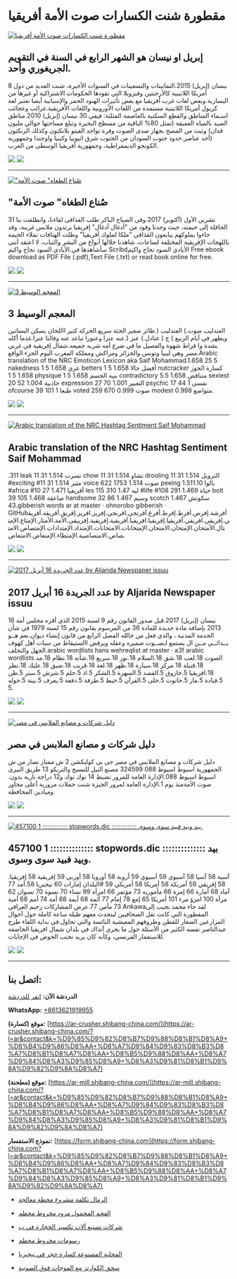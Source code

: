 # مقطورة شنت الكسارات صوت الأمة أفريقيا

<a href="https://swt.shibang-china.com/?l=ar&img&k=%D9%85%D9%82%D8%B7%D9%88%D8%B1%D8%A9+%D8%B4%D9%86%D8%AA+%D8%A7%D9%84%D9%83%D8%B3%D8%A7%D8%B1%D8%A7%D8%AA+%D8%B5%D9%88%D8%AA+%D8%A7%D9%84%D8%A3%D9%85%D8%A9+%D8%A3%D9%81%D8%B1%D9%8A%D9%82%D9%8A%D8%A7" target="_blank">![مقطورة شنت الكسارات صوت الأمة أفريقيا](http://static.shibang-china.com/all-800x300/878.jpg)</a>

## إبريل او نيسان هو الشهر الرابع في السنة في التقويم الجريغوري وأحد.
8 نيسان (إبريل) 2015.الثمانينات والتسعينات في السنوات الأخيرة، شنت العديد من دول أمريكا اللاتينية كالأرجنتين وفنزويلا التي تقودها الحكومات الاشتراكية أو غيرها من اليسارية.وبعض لغات غرب أفريقيا مع بعض تأثيرات الهنود الحمر والإسبانية أيضا تعتبر لغة كريول أمريكا اللاتينية مستمدة من اللغات الأوروبية واللغات الأفريقية.غرائب وعجائب اسـماء المناطق والقطع السكنية بالعاصمة المثلثة: فيفي.30 نيسان (إبريل) 2010.مناطق الصيد بالمياه العميقة (تمثل 80% الباقية من مسطح البحيرة وتبلغ مساحتها حوالي مليون فدان) وثبت من المسح بجهاز صدى الصوت وفرة تواجد الفيتو بلانكتون وكذلك الزنكتون (أحد عناصر.حدود جنوب السودان من الجنوب شرق اثيوبيا وكينيا واوجندا وجمهورية الكونجو الديمقراطية، وجمهورية أفريقيا الوسطى من الغرب.


<a href="https://whatsapp.shibangsoft.com/WhatsApp.php" target="_blank" title="WhatsApp">![](http://static.shibang-china.com/icon/whatsapp.png)</a> <a href="https://swt.shibang-china.com/?l=ar&icon&k=%D9%85%D9%82%D8%B7%D9%88%D8%B1%D8%A9+%D8%B4%D9%86%D8%AA+%D8%A7%D9%84%D9%83%D8%B3%D8%A7%D8%B1%D8%A7%D8%AA+%D8%B5%D9%88%D8%AA+%D8%A7%D9%84%D8%A3%D9%85%D8%A9+%D8%A3%D9%81%D8%B1%D9%8A%D9%82%D9%8A%D8%A7" target="_blank">![](http://static.shibang-china.com/icon/chat-ar.png)</a>

---

<a href="https://swt.shibang-china.com/?l=ar&img&k=%D9%85%D9%82%D8%B7%D9%88%D8%B1%D8%A9+%D8%B4%D9%86%D8%AA+%D8%A7%D9%84%D9%83%D8%B3%D8%A7%D8%B1%D8%A7%D8%AA+%D8%B5%D9%88%D8%AA+%D8%A7%D9%84%D8%A3%D9%85%D8%A9+%D8%A3%D9%81%D8%B1%D9%8A%D9%82%D9%8A%D8%A7" target="_blank">![&quot;صُناع الطغاه&quot; صوت الأمة](http://static.shibang-china.com/all-800x300/1095.jpg)</a>

## &quot;صُناع الطغاه&quot; صوت الأمة
31 تشرين الأول (أكتوبر) 2017.وفى الصباح الباكر طلب القذافى لقاءنا، وانطلقت بنا الحافلة إلى خيمته، حيث وجدنا وفود من &quot;أدغال أدغال&quot; إفريقيا يرتدون ملابس غريبة، وقد جاءوا بملوكهم يبايعون القذافى &quot;ملكا لملوك أفريقيا&quot; وظلت الهتافات تملاء الخيمة باللهجات الإفريقية المختلفة لساعات، شاهدنا خلالها أنواع من البشر والثياب، لا اعتقد أننى سأشاهدها في.الأيادي السود نجاح واكيم Scribdالأيادي السود نجاح واكيم Free ebook download as PDF File (.pdf),Text File (.txt) or read book online for free.


<a href="https://whatsapp.shibangsoft.com/WhatsApp.php" target="_blank" title="WhatsApp">![](http://static.shibang-china.com/icon/whatsapp.png)</a> <a href="https://swt.shibang-china.com/?l=ar&icon&k=%D9%85%D9%82%D8%B7%D9%88%D8%B1%D8%A9+%D8%B4%D9%86%D8%AA+%D8%A7%D9%84%D9%83%D8%B3%D8%A7%D8%B1%D8%A7%D8%AA+%D8%B5%D9%88%D8%AA+%D8%A7%D9%84%D8%A3%D9%85%D8%A9+%D8%A3%D9%81%D8%B1%D9%8A%D9%82%D9%8A%D8%A7" target="_blank">![](http://static.shibang-china.com/icon/chat-ar.png)</a>

---

<a href="https://swt.shibang-china.com/?l=ar&img&k=%D9%85%D9%82%D8%B7%D9%88%D8%B1%D8%A9+%D8%B4%D9%86%D8%AA+%D8%A7%D9%84%D9%83%D8%B3%D8%A7%D8%B1%D8%A7%D8%AA+%D8%B5%D9%88%D8%AA+%D8%A7%D9%84%D8%A3%D9%85%D8%A9+%D8%A3%D9%81%D8%B1%D9%8A%D9%82%D9%8A%D8%A7" target="_blank">![المعجم الوسيط 3](http://static.shibang-china.com/all-800x300/531.jpg)</a>

## المعجم الوسيط 3
العندليب صوت.) العندليب (.طائر صغير الجثة سريع.الحركة كثير االلحان يسكن البساتين ويظهر في أيام الربيع ) ج ( عنادل.) عنز (.عنه عنزا وعنوزا تباعد عنه وفالنا عنزا.غذما أكله بشدة وا فراط شهوة والفصيل ما في ضرع أمه شربه جميعه.شمال إفريقية في غربي مصر وهي ليبيا وتونس والجزائر ومراكش ومملكة المغرب اليوم الجزء الواقع.Arabic translation of the NRC Emoticon Lexicon aka Saif Mohammad.1.658 25 5 nakedness عري 1.658 5 1 betters أفضل حالا 1.658 5 1 nutcracker كسارة الجوز 1.658 5 1 physique بنية الجسم 1.658 5 1 contradictory متناقض 1.658 5.5 sexiest جاذبية 1.004 52 20 expression التعبير 1.001 70 27 psychic نفسي 1 44 17 ofcourse طبعا 1 101 39 voted صوت 0.999 670 259 modest متواضع 0.998.


<a href="https://whatsapp.shibangsoft.com/WhatsApp.php" target="_blank" title="WhatsApp">![](http://static.shibang-china.com/icon/whatsapp.png)</a> <a href="https://swt.shibang-china.com/?l=ar&icon&k=%D9%85%D9%82%D8%B7%D9%88%D8%B1%D8%A9+%D8%B4%D9%86%D8%AA+%D8%A7%D9%84%D9%83%D8%B3%D8%A7%D8%B1%D8%A7%D8%AA+%D8%B5%D9%88%D8%AA+%D8%A7%D9%84%D8%A3%D9%85%D8%A9+%D8%A3%D9%81%D8%B1%D9%8A%D9%82%D9%8A%D8%A7" target="_blank">![](http://static.shibang-china.com/icon/chat-ar.png)</a>

---

<a href="https://swt.shibang-china.com/?l=ar&img&k=%D9%85%D9%82%D8%B7%D9%88%D8%B1%D8%A9+%D8%B4%D9%86%D8%AA+%D8%A7%D9%84%D9%83%D8%B3%D8%A7%D8%B1%D8%A7%D8%AA+%D8%B5%D9%88%D8%AA+%D8%A7%D9%84%D8%A3%D9%85%D8%A9+%D8%A3%D9%81%D8%B1%D9%8A%D9%82%D9%8A%D8%A7" target="_blank">![Arabic translation of the NRC Hashtag Sentiment Saif Mohammad](http://static.shibang-china.com/all-800x300/731.jpg)</a>

## Arabic translation of the NRC Hashtag Sentiment Saif Mohammad
.311 leak تسرب 1.514 31 11 chow تشاو 1.514 31 11 drooling الترويل 1.514 31 11 #exciting #مثير 1.514 31 11 voice صوت 1.514 1753 622 peeing بالوا 1.511.10 #africa #أفريقيا 1.471 27 10 les ليه 1.47 310 115 #life #حياة 1.469 291 108 bolt صاعقة 1.468 105 39 handsome وسيم 1.467 86 32 scotch سكوتش 1.467 43.gibberish words ar at master · ohnorobo gibberish · GitHubأفرشة.إفرض.أفرط.إفرط.أفرغ.أفرنجي.افرنجي.إفريز.افريز.إفريق.أفريقة.أفريقي.إفريقي.افريقي.أفريقيا.إفريقيا.افريقيا.أفريقية.إفريقية.إفرييقى.الأمة.الأمتار.الإمتاع.الإمتثال.الأمتحان.الإمتحان.الامتحان.الإمتحانات.الامتحانات.الإمتداد.الإمتدادات.الإمتصاص.الامتصاص.الامتصاصية.الإمتطاء.الإمتعاض.الامتعاض.


<a href="https://whatsapp.shibangsoft.com/WhatsApp.php" target="_blank" title="WhatsApp">![](http://static.shibang-china.com/icon/whatsapp.png)</a> <a href="https://swt.shibang-china.com/?l=ar&icon&k=%D9%85%D9%82%D8%B7%D9%88%D8%B1%D8%A9+%D8%B4%D9%86%D8%AA+%D8%A7%D9%84%D9%83%D8%B3%D8%A7%D8%B1%D8%A7%D8%AA+%D8%B5%D9%88%D8%AA+%D8%A7%D9%84%D8%A3%D9%85%D8%A9+%D8%A3%D9%81%D8%B1%D9%8A%D9%82%D9%8A%D8%A7" target="_blank">![](http://static.shibang-china.com/icon/chat-ar.png)</a>

---

<a href="https://swt.shibang-china.com/?l=ar&img&k=%D9%85%D9%82%D8%B7%D9%88%D8%B1%D8%A9+%D8%B4%D9%86%D8%AA+%D8%A7%D9%84%D9%83%D8%B3%D8%A7%D8%B1%D8%A7%D8%AA+%D8%B5%D9%88%D8%AA+%D8%A7%D9%84%D8%A3%D9%85%D8%A9+%D8%A3%D9%81%D8%B1%D9%8A%D9%82%D9%8A%D8%A7" target="_blank">![عدد الجريدة 16 أبريل 2017 by Aljarida Newspaper issuu](http://static.shibang-china.com/all-800x300/1127.jpg)</a>

## عدد الجريدة 16 أبريل 2017 by Aljarida Newspaper issuu
16 نيسان (إبريل) 2017.قبل صدور القانون رقم 9 لسنة 2015 الذي أقره مجلس أمة 2013 بإضافة مادة جديدة للمادة 36 من المرسوم بقانون رقم 15 لسنة 1979 في شأن الخدمة المدنية ، والذي فعل من خالله الفصل الرابع من قانون إنشاء ديوان.نعم هــو بــدائــي مــن ال يستمع لـصــوت ضميره وعقله ويرفض االستيقاظ من سبات أهل كهوف الجهل والتخلف.arabic wordlists hans wehreqlist at master · a3f arabic wordlists.الصوت 18.لعب 18.شق 18.السلام 18.نور 18.سريع 18.شأنه 18.نظام 18.مد 18.قنبلة 18.مركز 18.سيارة 18.ظھر 18.لغة 18.قريب 18.ضيق 18.عليك 18.نظر 18.افريقيا 5.خازوق 5.القصد 5.السھرة 5.الشكر 5.اذ 5.حلم 5.شرش 5.ستر 5.ظن 5.قيادة 5.مار 5.حانوت 5.خلى 5.القرآن 5.خيط 5.طرفة 5.دفعة 5.يعرف 5.بينة 5.حوله 5.


<a href="https://whatsapp.shibangsoft.com/WhatsApp.php" target="_blank" title="WhatsApp">![](http://static.shibang-china.com/icon/whatsapp.png)</a> <a href="https://swt.shibang-china.com/?l=ar&icon&k=%D9%85%D9%82%D8%B7%D9%88%D8%B1%D8%A9+%D8%B4%D9%86%D8%AA+%D8%A7%D9%84%D9%83%D8%B3%D8%A7%D8%B1%D8%A7%D8%AA+%D8%B5%D9%88%D8%AA+%D8%A7%D9%84%D8%A3%D9%85%D8%A9+%D8%A3%D9%81%D8%B1%D9%8A%D9%82%D9%8A%D8%A7" target="_blank">![](http://static.shibang-china.com/icon/chat-ar.png)</a>

---

<a href="https://swt.shibang-china.com/?l=ar&img&k=%D9%85%D9%82%D8%B7%D9%88%D8%B1%D8%A9+%D8%B4%D9%86%D8%AA+%D8%A7%D9%84%D9%83%D8%B3%D8%A7%D8%B1%D8%A7%D8%AA+%D8%B5%D9%88%D8%AA+%D8%A7%D9%84%D8%A3%D9%85%D8%A9+%D8%A3%D9%81%D8%B1%D9%8A%D9%82%D9%8A%D8%A7" target="_blank">![دليل شركات و مصانع الملابس في مصر](http://static.shibang-china.com/all-800x300/629.jpg)</a>

## دليل شركات و مصانع الملابس في مصر
دليل شركات و مصانع الملابس في مصر جى بى كوليكشن 2 ش ممتاز نصار من ش الجمهورية اسيوط اسيوط 088 324599 مصنع النيل للنسيج والتريكو 13 طريق البيرى اسيوط اسيوط 088.الإدارة العامة للمرور تضبط 14 توك توك و12 دراجة نارية بدون. صوت الأمةمنذ يوم 1.الإدارة العامة لمرور الجيزة شنت حملات مرورية أعلى محاور وميادين المحافظة.


<a href="https://whatsapp.shibangsoft.com/WhatsApp.php" target="_blank" title="WhatsApp">![](http://static.shibang-china.com/icon/whatsapp.png)</a> <a href="https://swt.shibang-china.com/?l=ar&icon&k=%D9%85%D9%82%D8%B7%D9%88%D8%B1%D8%A9+%D8%B4%D9%86%D8%AA+%D8%A7%D9%84%D9%83%D8%B3%D8%A7%D8%B1%D8%A7%D8%AA+%D8%B5%D9%88%D8%AA+%D8%A7%D9%84%D8%A3%D9%85%D8%A9+%D8%A3%D9%81%D8%B1%D9%8A%D9%82%D9%8A%D8%A7" target="_blank">![](http://static.shibang-china.com/icon/chat-ar.png)</a>

---

<a href="https://swt.shibang-china.com/?l=ar&img&k=%D9%85%D9%82%D8%B7%D9%88%D8%B1%D8%A9+%D8%B4%D9%86%D8%AA+%D8%A7%D9%84%D9%83%D8%B3%D8%A7%D8%B1%D8%A7%D8%AA+%D8%B5%D9%88%D8%AA+%D8%A7%D9%84%D8%A3%D9%85%D8%A9+%D8%A3%D9%81%D8%B1%D9%8A%D9%82%D9%8A%D8%A7" target="_blank">![457100 1 :::::::::::::: stopwords.dic :::::::::::::: بيد وبيد فبيد سوى وسوى.](http://static.shibang-china.com/all-800x300/86.jpg)</a>

## 457100 1 :::::::::::::: stopwords.dic :::::::::::::: بيد وبيد فبيد سوى وسوى.
.آسية 58 آسيا 58 آسيوي 59 أسيوي 59 أروبة 58 أوروبا 58 أوربي 59 إفريقية 58 إفريقيا 58 إفريقي 59 أمريكة 58 أمريكا 58 أمريكي 59 #البلدان إمارات 60 نيجيريا 58.أمد 77 آماد 68 أمارة 66 إمرة 66 مأمورية 73 مؤتمر 66 امرأة 99 نساء 70 نسوة 70 نسوان 62 مرأة 100 امرؤ مرء 101 أمريكا 65 إمع 78 إمام 77 أئمة 68 أيمة 68 أمة 74 أمم 68 أمية 73 مأمن 77.عرض المشاركات رحيم العراقي Ankawaلقد جاء محمد نجيب إلى المقطورة التي كانت تقل الصحافيين ليتحدث معهم طيلة ساعة كاملة حول أحوال المزارعين الصغار للقطن وظروفهم المعيشية البائسة والتي تحاول.في بداية اللقاء طرح عبدالناصر نفسه الكثير من الأسئلة حول ما يجري آنذاك في بلدان شمال افريقيا الخاضعة للاستعمار الفرنسي، وكأنه كان يريد تجنب الخوض في الإجابات.


<a href="https://whatsapp.shibangsoft.com/WhatsApp.php" target="_blank" title="WhatsApp">![](http://static.shibang-china.com/icon/whatsapp.png)</a> <a href="https://swt.shibang-china.com/?l=ar&icon&k=%D9%85%D9%82%D8%B7%D9%88%D8%B1%D8%A9+%D8%B4%D9%86%D8%AA+%D8%A7%D9%84%D9%83%D8%B3%D8%A7%D8%B1%D8%A7%D8%AA+%D8%B5%D9%88%D8%AA+%D8%A7%D9%84%D8%A3%D9%85%D8%A9+%D8%A3%D9%81%D8%B1%D9%8A%D9%82%D9%8A%D8%A7" target="_blank">![](http://static.shibang-china.com/icon/chat-ar.png)</a>

---
## اتصل بنا:

**الدردشة الآن:** [انقر للدردشة](https://swt.shibang-china.com?l=ar&contact&k=%D9%85%D9%82%D8%B7%D9%88%D8%B1%D8%A9+%D8%B4%D9%86%D8%AA+%D8%A7%D9%84%D9%83%D8%B3%D8%A7%D8%B1%D8%A7%D8%AA+%D8%B5%D9%88%D8%AA+%D8%A7%D9%84%D8%A3%D9%85%D8%A9+%D8%A3%D9%81%D8%B1%D9%8A%D9%82%D9%8A%D8%A7)

**WhatsApp:**  [+8613621919955](https://whatsapp.shibangsoft.com/WhatsApp.php)

**موقع (كسارة):** [https://ar-crusher.shibang-china.com/](https://ar-crusher.shibang-china.com/?l=ar&contact&k=%D9%85%D9%82%D8%B7%D9%88%D8%B1%D8%A9+%D8%B4%D9%86%D8%AA+%D8%A7%D9%84%D9%83%D8%B3%D8%A7%D8%B1%D8%A7%D8%AA+%D8%B5%D9%88%D8%AA+%D8%A7%D9%84%D8%A3%D9%85%D8%A9+%D8%A3%D9%81%D8%B1%D9%8A%D9%82%D9%8A%D8%A7)

**موقع (مطحنة):** [https://ar-mill.shibang-china.com/](https://ar-mill.shibang-china.com/?l=ar&contact&k=%D9%85%D9%82%D8%B7%D9%88%D8%B1%D8%A9+%D8%B4%D9%86%D8%AA+%D8%A7%D9%84%D9%83%D8%B3%D8%A7%D8%B1%D8%A7%D8%AA+%D8%B5%D9%88%D8%AA+%D8%A7%D9%84%D8%A3%D9%85%D8%A9+%D8%A3%D9%81%D8%B1%D9%8A%D9%82%D9%8A%D8%A7)

**نموذج الاستفسار:** [https://form.shibang-china.com](https://form.shibang-china.com?l=ar&contact&k=%D9%85%D9%82%D8%B7%D9%88%D8%B1%D8%A9+%D8%B4%D9%86%D8%AA+%D8%A7%D9%84%D9%83%D8%B3%D8%A7%D8%B1%D8%A7%D8%AA+%D8%B5%D9%88%D8%AA+%D8%A7%D9%84%D8%A3%D9%85%D8%A9+%D8%A3%D9%81%D8%B1%D9%8A%D9%82%D9%8A%D8%A7)

* [الرمال تكلفة مشروع محطة معالجة](../27/%D8%A7%D9%84%D8%B1%D9%85%D8%A7%D9%84%20%D8%AA%D9%83%D9%84%D9%81%D8%A9%20%D9%85%D8%B4%D8%B1%D9%88%D8%B9%20%D9%85%D8%AD%D8%B7%D8%A9%20%D9%85%D8%B9%D8%A7%D9%84%D8%AC%D8%A9.md)

* [الفحم المحمول مزود مخروط محطم](../27/%D8%A7%D9%84%D9%81%D8%AD%D9%85%20%D8%A7%D9%84%D9%85%D8%AD%D9%85%D9%88%D9%84%20%D9%85%D8%B2%D9%88%D8%AF%20%D9%85%D8%AE%D8%B1%D9%88%D8%B7%20%D9%85%D8%AD%D8%B7%D9%85.md)

* [شركات تصنيع آلات تكسير الحجارة في ب](../26/%D8%B4%D8%B1%D9%83%D8%A7%D8%AA%20%D8%AA%D8%B5%D9%86%D9%8A%D8%B9%20%D8%A2%D9%84%D8%A7%D8%AA%20%D8%AA%D9%83%D8%B3%D9%8A%D8%B1%20%D8%A7%D9%84%D8%AD%D8%AC%D8%A7%D8%B1%D8%A9%20%D9%81%D9%8A%20%D8%A8.md)

* [رسومات مخروط محطم](../26/%D8%B1%D8%B3%D9%88%D9%85%D8%A7%D8%AA%20%D9%85%D8%AE%D8%B1%D9%88%D8%B7%20%D9%85%D8%AD%D8%B7%D9%85.md)

* [المحلية المصنوعة كسارة حجر في نيجيريا](../28/%D8%A7%D9%84%D9%85%D8%AD%D9%84%D9%8A%D8%A9%20%D8%A7%D9%84%D9%85%D8%B5%D9%86%D9%88%D8%B9%D8%A9%20%D9%83%D8%B3%D8%A7%D8%B1%D8%A9%20%D8%AD%D8%AC%D8%B1%20%D9%81%D9%8A%20%D9%86%D9%8A%D8%AC%D9%8A%D8%B1%D9%8A%D8%A7.md)

* [سحق الكوارتز مع الموجات فوق الصوتية](../26/%D8%B3%D8%AD%D9%82%20%D8%A7%D9%84%D9%83%D9%88%D8%A7%D8%B1%D8%AA%D8%B2%20%D9%85%D8%B9%20%D8%A7%D9%84%D9%85%D9%88%D8%AC%D8%A7%D8%AA%20%D9%81%D9%88%D9%82%20%D8%A7%D9%84%D8%B5%D9%88%D8%AA%D9%8A%D8%A9.md)